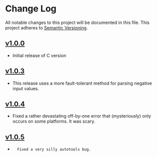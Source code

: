 # Change Log
All notable changes to this project will be documented in this file. This project adheres to [Semantic Versioning](http://semver.org/).

## [v1.0.0](https://github.com/sramsay/json/releases/tag/v1.0.0)

-   Initial release of C version

## [v1.0.3](https://github.com/sramsay/json/releases/tag/v1.0.3)

-   This release uses a more fault-tolerant method for parsing negative input values.

## [v1.0.4](https://github.com/sramsay/json/releases/tag/v1.0.4)

-   Fixed a rather devastating off-by-one error that (mysteriously) only occurs on some platforms.  It was scary.

## [v1.0.5](https://github.com/sramsay/json/releases/tag/v1.0.5)

-		Fixed a very silly autotools bug.
